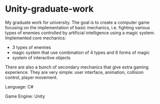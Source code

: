 # Unity-graduate-work
My graduate work for university.
The goal is to create a computer game focusing on the implementation of basic mechanics, i.e. fighting various types of enemies controlled by artificial intelligence using a magic system.
Implemented core mechanics:
- 3 types of enemies 
- magic system that use combination of 4 types and 6 forms of magic
- system of interactive objects

There are also a bunch of secondary mechanics that give extra gaming experience. They are very simple: user interface, animation, collision control, player movement.

Language: C#

Game Engine: Unity
